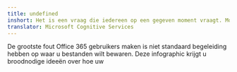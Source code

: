 ```yaml
---
title: undefined
inshort: Het is een vraag die iedereen op een gegeven moment vraagt. Moet ik SharePoint of OneDrive for Business gebruiken?
translator: Microsoft Cognitive Services
---
```



De grootste fout Office 365 gebruikers maken is niet standaard begeleiding hebben op waar u bestanden wilt bewaren. Deze infographic krijgt u broodnodige ideeën over hoe uw 


